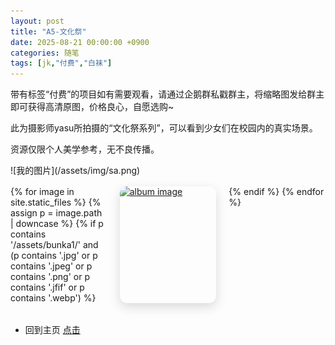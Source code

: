 ```yaml
---
layout: post
title: "A5-文化祭"
date: 2025-08-21 00:00:00 +0900
categories: 随笔
tags: [jk,"付费","白袜"]
---
```


<p>带有标签“付费”的项目如有需要观看，请通过企鹅群私戳群主，将缩略图发给群主即可获得高清原图，价格良心，自愿选购~</p>
<p>此为摄影师yasu所拍摄的“文化祭系列”，可以看到少女们在校园内的真实场景。</p>
  <p>资源仅限个人美学参考，无不良传播。</p>
![我的图片](/assets/img/sa.png)


<!-- 响应式图片展示（大屏幕三张，手机一张） -->
<style>
  .gallery-responsive {
    display: grid;
    grid-template-columns: repeat(3, 1fr);
    gap: 20px;
    margin: 1rem 0 2rem;
  }
  .gallery-responsive a { 
    display:block; 
    border-radius:12px; 
    overflow:hidden; 
    box-shadow:0 6px 18px rgba(0,0,0,.15); 
  }
  .gallery-responsive img { 
    width:100%; 
    height:auto; 
    object-fit:cover;
    display:block; 
  }
  @media (max-width: 768px) {
    .gallery-responsive {
      grid-template-columns: 1fr;
    }
  }
</style>

<div class="gallery-responsive">
  {% for image in site.static_files %}
    {% assign p = image.path | downcase %}
    {% if p contains '/assets/bunka1/' and 
          (p contains '.jpg' or 
           p contains '.jpeg' or 
           p contains '.png' or 
           p contains '.jfif' or 
           p contains '.webp') %}
      <a href="{{ image.path | relative_url }}" target="_blank" rel="noopener">
        <img src="{{ image.path | relative_url }}" alt="album image" loading="lazy">
      </a>
    {% endif %}
  {% endfor %}
</div>


- 回到主页 [点击](https://cannot5dme.github.io)
